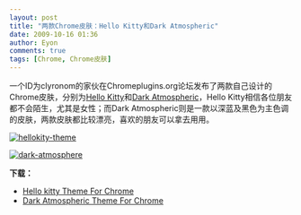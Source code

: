 ```yaml
---
layout: post
title: "两款Chrome皮肤：Hello Kitty和Dark Atmospheric"
date: 2009-10-16 01:36
author: Eyon
comments: true
tags: [Chrome, Chrome皮肤]
---
```

一个ID为clyronom的家伙在Chromeplugins.org论坛发布了两款自己设计的Chrome皮肤，分别为[Hello Kitty](http://www.chromeplugins.org/themes/hello-kitty-theme-for-chrome/)和[Dark Atmospheric](http://www.chromeplugins.org/themes/dark-atmospheric-theme-for-chrome/)，Hello Kitty相信各位朋友都不会陌生，尤其是女性；而Dark Atmospheric则是一款以深蓝及黑色为主色调的皮肤，两款皮肤都比较漂亮，喜欢的朋友可以拿去用用。

<a href="http://img.chromi.org/2009/10/hellokity-theme.jpg">![hellokity-theme](http://img.chromi.org/2009/10/hellokity-theme-550x506.jpg "hellokity-theme")</a>

<a href="http://img.chromi.org/2009/10/dark-atmosphere.PNG">![dark-atmosphere](http://img.chromi.org/2009/10/dark-atmosphere-550x374.PNG "dark-atmosphere")</a>

**下载：**


*   <span style="background-color: #ffffff;">[Hello kitty Theme For Chrome](http://www.chromeplugins.org/themes/google/chrome-themes/hello-kitty-theme-8510.html)</span>
*   <span style="background-color: #ffffff;">[Dark Atmospheric Theme For Chrome](http://www.chromeplugins.org/google/chrome-themes/dark-atmosphere-8549.html)</span>
